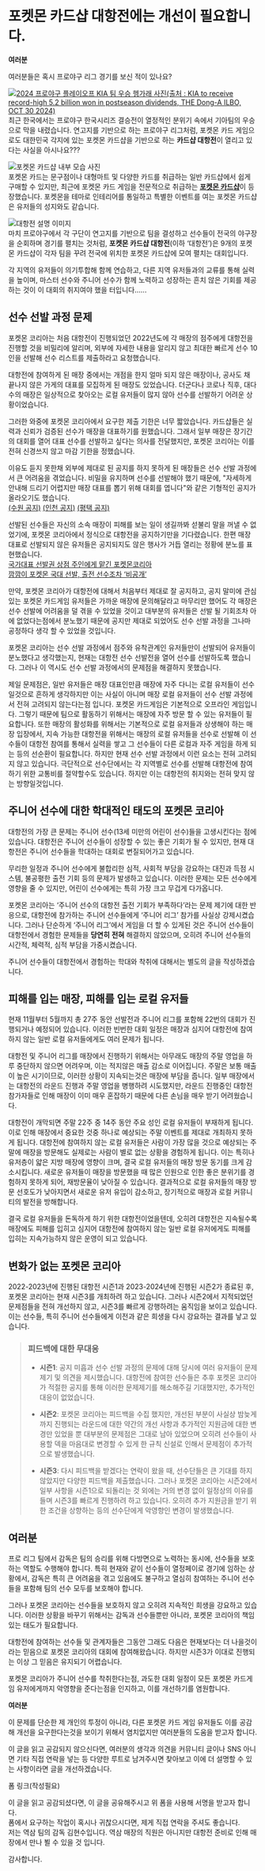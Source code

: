 # 포켓몬 카드샵 대항전에는 개선이 필요합니다.

**여러분**

여러분들은 혹시 프로야구 리그 경기를 보신 적이 있나요?

[![2024 프로야구 플레이오프 KIA 팀 우승 헹가래 사진(출처 : KIA to receive record-high 5.2 billion won in postseason dividends, THE Dong-A ILBO, OCT 30 2024)](https://dimg.donga.com/i/620/0/90/ugc/CDB/ENGLISH/Article/67/21/67/86/672167860534d273823e.jpg)](https://www.donga.com/en/article/all/20241030/5255623/1)  
최근 한국에서는 프로야구 한국시리즈 결승전이 열정적인 분위기 속에서 기아팀의 우승으로 막을 내렸습니다. 연고지를 기반으로 하는 프로야구 리그처럼, 포켓몬 카드 게임으로도 대한민국 각지에 있는 포켓몬 카드샵을 기반으로 하는 **카드샵 대항전**이 열리고 있다는 사실을 아시나요???

![포켓몬 카드샵 내부 모습 사진](https://lh3.googleusercontent.com/p/AF1QipNJ8U9l-F2PempqiAsIyxSm6ty4BF1AyDQ0M4FO=s680-w680-h510)  
포켓몬 카드는 문구점이나 대형마트 및 다양한 카드를 취급하는 일반 카드샵에서 쉽게 구매할 수 있지만, 최근에 포켓몬 카드 게임을 전문적으로 취급하는 <u>**포켓몬 카드샵**</u>이 등장했습니다. 포켓몬을 테마로 인테리어를 통일하고 특별한 이벤트를 여는 포켓몬 카드샵은 유저들의 성지와도 같습니다.

![대항전 설명 이미지](https://data1.pokemonkorea.co.kr/newdata/2022/12/2022-12-30_18-28-15-86020-1672392495.png)  
마치 프로야구에서 각 구단이 연고지를 기반으로 팀을 결성하고 선수들이 전국의 야구장을 순회하며 경기를 펼치는 것처럼, **포켓몬 카드샵 대항전**(이하 ‘대항전’)은 9개의 포켓몬 카드샵이 각자 팀을 꾸려 전국에 위치한 포켓몬 카드샵에 모여 펼치는 대회입니다.

각 지역의 유저들이 의기투합해 함께 연습하고, 다른 지역 유저들과의 교류를 통해 실력을 높이며, 마스터 선수와 주니어 선수가 함께 노력하고 성장하는 흔치 않은 기회를 제공하는 것이 이 대회의 취지여야 했을 터입니다......

## 선수 선발 과정 문제

포켓몬 코리아는 처음 대항전이 진행되었던 2022년도에 각 매장의 점주에게 대항전을 진행할 것을 비밀리에 알리며, 외부에 자세한 내용을 알리지 않고 최대한 빠르게 선수 10인을 선발해 선수 리스트를 제출하라고 요청했습니다.

대항전에 참여하게 된 매장 중에서는 개점을 한지 얼마 되지 않은 매장이나, 공사도 채 끝나지 않은 가게의 대표를 모집하게 된 매장도 있었습니다. 더군다나 코로나 직후, 대다수의 매장은 일상적으로 찾아오는 로컬 유저들이 많지 않아 선수를 선발하기 어려운 상황이었습니다.

그러한 와중에 포켓몬 코리아에서 요구한 제출 기한은 너무 짧았습니다. 카드샵들은 실력과 신뢰가 검증된 선수가 매장을 대표하기를 원했습니다. 그래서 일부 매장은 장기간의 대회를 열어 대표 선수를 선발하고 싶다는 의사를 전달했지만, 포켓몬 코리아는 이를 전혀 신경쓰지 않고 마감 기한을 정했습니다.

이유도 듣지 못한채 외부에 제대로 된 공지를 하지 못하게 된 매장들은 선수 선발 과정에서 큰 어려움을 겪었습니다. 비밀을 유지하며 선수를 선발해야 했기 때문에, "자세하게 안내해 드리기 어렵지만 매장 대표를 뽑기 위해 대회를 엽니다"와 같은 기형적인 공지가 올라오기도 했습니다.  
[(수원 공지)](https://cafe.naver.com/pokemontcg/307096) [(인천 공지)](https://cafe.naver.com/pokemontcg/307127) [(평택 공지)](https://cafe.naver.com/pokemontcg/307268)

선발된 선수들은 자신의 소속 매장이 피해를 보는 일이 생길까봐 섣불리 말을 꺼낼 수 없었기에, 포켓몬 코리아에서 정식으로 대항전을 공지하기만을 기다렸습니다.
한편 매장 대표로 선발되지 않은 유저들은 공지되지도 않은 행사가 거듭 열리는 정황에 분노를 표현했습니다.  
[국가대표 선발권 상점 주인에게 맡긴 포켓몬코리아](https://www.gametoc.co.kr/news/articleView.html?idxno=70683)  
[깜깜이 포켓몬 국대 선발, 출전 선수조차 ‘비공개’](https://www.gametoc.co.kr/news/articleView.html?idxno=70707)

만약, 포켓몬 코리아가 대항전에 대해서 처음부터 제대로 잘 공지하고, 공지 말미에 관심 있는 포켓몬 카드게임 유저들은 가까운 매장에 문의해달라고 마무리만 했어도 각 매장은 선수 선발에 어려움을 덜 겪을 수 있었을 것이고 대부분의 유저들은 선발 될 기회조차 아에 없었다는점에서 분노했기 때문에 공지만 제대로 되었어도 선수 선발 과정을 그나마 공정하다 생각 할 수 있었을 것입니다.

포켓몬 코리아는 선수 선발 과정에서 점주와 유착관계인 유저들만이 선발되어 유저들이 분노했다고 생각했는지, 현재는 대항전 선수 선발전을 열어 선수를 선발하도록 했습니다. 그러나 이 역시도 선수 선발 과정에서의 문제점을 해결하지 못했습니다.

제일 문제점은, 일반 유저들은 매장 대표인만큼 매장에 자주 다니는 로컬 유저들이 선수일것으로 흔하게 생각하지만 이는 사실이 아니며 매장 로컬 유저들이 선수 선발 과정에서 전혀 고려되지 않는다는점 입니다. 포켓몬 카드게임은 기본적으로 오프라인 게임입니다. 그렇기 때문에 팀으로 활동하기 위해서는 매장에 자주 방문 할 수 있는 유저들이 필요합니다. 또한 매장의 활성화를 위해서는 기본적으로 로컬 유저들과 상생해야 하는 매장 입장에서, 지속 가능한 대항전을 위해서는 매장의 로컬 유저들을 선수로 선발해 이 선수들이 대항전 참여를 통해서 실력을 쌓고 그 선수들이 다른 로컬과 자주 게임을 하게 되는 등의 선순환이 필요합니다. 하지만 현재 선수 선발 과정에서 이런 요소는 전혀 고려되지 않고 있습니다. 극단적으로 선수단에서는 각 지역별로 선수를 선발해 대항전에 참여하기 위한 교통비를 절약할수도 있습니다. 하지만 이는 대항전의 취지와는 전혀 맞지 않는 방향일것입니다.

## 주니어 선수에 대한 학대적인 태도의 포켓몬 코리아

대항전의 가장 큰 문제는 주니어 선수(13세 미만의 어린이 선수)들을 고생시킨다는 점에 있습니다. 대항전은 주니어 선수들이 성장할 수 있는 좋은 기회가 될 수 있지만, 현재 대항전은 주니어 선수들을 학대하는 대회로 변질되어가고 있습니다.

무리한 일정과 주니어 선수에게 불합리한 심적, 사회적 부담을 강요하는 대진과 득점 시스템, 불공평한 출전 기회 등의 문제가 발생하고 있습니다. 이러한 문제는 모든 선수에게 영향을 줄 수 있지만, 어린이 선수에게는 특히 가장 크고 무겁게 다가옵니다. 

포켓몬 코리아는 ‘주니어 선수의 대항전 출전 기회가 부족하다’라는 문제 제기에 대한 반응으로, 대항전에 참가하는 주니어 선수들에게 ‘주니어 리그’ 참가를 사실상 강제시켰습니다. 
그러나 단순하게 ‘주니어 리그’에서 게임을 더 할 수 있게된 것은 주니어 선수들이 대항전에서 경험한 문제들을 **당연히** **전혀** 해결하지 않았으며, 오히려 주니어 선수들의 시간적, 체력적, 심적 부담을 가중시켰습니다.

주니어 선수들이 대항전에서 경험하는 학대와 착취에 대해서는 별도의 글을 작성하겠습니다.

## 피해를 입는 매장, 피해를 입는 로컬 유저들

현재 11월부터 5월까지 총 27주 동안 선발전과 주니어 리그를 포함해 22번의 대회가 진행되거나 예정되어 있습니다. 이러한 빈번한 대회 일정은 매장과 심지어 대항전에 참여하지 않는 일반 로컬 유저들에게도 여러 문제가 됩니다.

대항전 및 주니어 리그를 매장에서 진행하기 위해서는 아무래도 매장의 주말 영업을 하루 중단하지 않으면 어려우며, 이는 적지않은 매출 감소로 이어집니다. 주말은 보통 매출이 높은 시기이므로, 이러한 상황이 지속되는것은 매장에 부담을 줍니다. 일부 매장에서는 대항전의 라운드 진행과 주말 영업을 병행하려 시도했지만, 라운드 진행중인 대항전 참가자들로 인해 매장이 이미 매우 혼잡하기 때문에 다른 손님을 매우 받기 어려웠습니다.

대항전이 개막되면 주말 22주 중 14주 동안 주요 성인 로컬 유저들이 부재하게 됩니다. 이로 인해 매장에서 중요한 것중 하나로 예상되는 주말 이벤트를 제대로 개최하지 못하게 됩니다. 대항전에 참여하지 않는 로컬 유저들은 사람이 가장 많을 것으로 예상되는 주말에 매장을 방문해도 실제로는 사람이 별로 없는 상황을 경험하게 됩니다. 이는 특히나 유저층이 얇은 지방 매장에 영향이 크며, 결국 로컬 유저들의 매장 방문 동기를 크게 감소시킵니다. 새로운 유저들이 매장을 방문했을 때 많은 인원으로 인한 좋은 분위기를 경험하지 못하게 되어, 재방문율이 낮아질 수 있습니다. 결과적으로 로컬 유저들의 매장 방문 선호도가 낮아지면서 새로운 유저 유입이 감소하고, 장기적으로 매장과 로컬 커뮤니티의 발전을 방해합니다.

결국 로컬 유저들을 돈독하게 하기 위한 대항전이었을텐데, 오히려 대항전은 지속될수록 매장에도 피해를 입히고 심지어 대항전에 참여하지 않는 일반 로컬 유저에게도 피해를 입히는 지속가능하지 않은 운영이 되고 있습니다.

## 변화가 없는 포켓몬 코리아

2022-2023년에 진행된 대항전 시즌1과 2023-2024년에 진행된 시즌2가 종료된 후, 포켓몬 코리아는 현재 시즌3를 개최하려 하고 있습니다. 그러나 시즌2에서 지적되었던 문제점들을 전혀 개선하지 않고, 시즌3를 빠르게 강행하려는 움직임을 보이고 있습니다. 이는 선수들, 특히 주니어 선수들에게 이전과 같은 희생을 다시 강요하는 결과를 낳고 있습니다.

> ### 피드백에 대한 무대응
>
> - **시즌1**: 공지 미흡과 선수 선발 과정의 문제에 대해 당시에 여러 유저들이 문제제기 및 의견을 제시했습니다. 대항전에 참여한 선수들은 추후 포켓몬 코리아가 적절한 공지를 통해 이러한 문제제기를 해소해주길 기대했지만, 추가적인 대응이 없었습니다.
>
> - **시즌2**: 포켓몬 코리아는 피드백을 수집 했지만, 개선된 부분이 사실상 밤늦게까지 진행되는 라운드에 대한 약간의 개선 사항과 추가적인 지원금에 대한 변경만 있었을 뿐 대부분의 문제점은 그대로 남아 있었으며 오히려 선수들이 사용할 덱을 마음대로 변경할 수 있게 한 규칙 신설로 인해서 문제점이 추가적으로 발생했습니다.
>
> - **시즌3**: 다시 피드백을 받겠다는 연락이 왔을 때, 선수단들은 큰 기대를 하지 않았지만 다양한 피드백을 제출했습니다. 그러나 포켓몬 코리아는 시즌2에서 일부 사항을 시즌1으로 되돌리는 것 외에는 거의 변경 없이 일정상의 이유를 들며 시즌3를 빠르게 진행하려 하고 있습니다. 오히려 추가 지원금을 받기 위한 조건을 상향하는 등의 선수단에게 악영향인 변경이 발생했습니다.

## 여러분
프로 리그 팀에서 감독은 팀의 승리를 위해 다방면으로 노력하는 동시에, 선수들을 보호하는 역할도 수행해야 합니다. 특히 현재와 같이 선수들이 열정페이로 경기에 임하는 상황에서, 감독은 특히 큰 어려움을 겪고 있음에도 불구하고 열심히 참여하는 주니어 선수들을 포함해 팀의 선수 모두를 보호해야 합니다.

그러나 포켓몬 코리아는 선수들을 보호하지 않고 오히려 지속적인 희생을 강요하고 있습니다. 이러한 상황을 바꾸기 위해서는 감독과 선수들뿐만 아니라, 포켓몬 코리아의 책임 있는 태도가 필요합니다.

대항전에 참여하는 선수들 및 관계자들은 그동안 그래도 다음은 현재보다는 더 나을것이라는 믿음으로 포켓몬 코리아의 대회에 참여해왔습니다. 하지만 시즌3가 이대로 진행되는 이상 그 믿음은 유지되기 어렵습니다.

포켓몬 코리아가 주니어 선수를 착취한다는점, 과도한 대회 일정이 모든 포켓몬 카드게임 유저에게까지 악영향을 준다는점을 인지하고, 이를 개선하기를 염원합니다.

**여러분**

이 문제를 단순한 제 개인의 투정이 아니라, 다른 포켓몬 카드 게임 유저들도 이를 공감해 개선을 요구한다는것을 보이기 위해서 염치없지만 여러분들의 도움을 받고자 합니다.

이 글을 읽고 공감되지 않으신다면, 여러분의 생각과 의견을 커뮤니티 글이나 SNS 아니면 기타 직접 연락을 넣는 등 다양한 루트로 남겨주시면 찾아보고 이에 더 설명할 수 있는 사항이라면 글을 개선하겠습니다.

폼 링크(작성필요)

이 글을 읽고 공감되셨다면, 이 글을 공유해주시고 위 폼을 사용해 서명을 받고자 합니다.  
폼에서 요구하는 작업이 혹시나 귀찮으시다면, 제게 직접 연락을 주셔도 좋습니다.  
저는 역삼 팀의 감독 김현수입니다. 역삼 매장의 직원은 아니지만 대항전 준비로 인해 매장에서 만나 뵐 수 있을 것 입니다.

감사합니다.